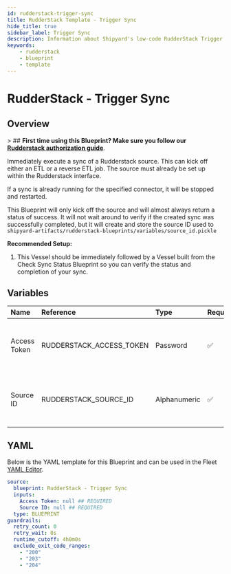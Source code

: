 ```yaml
---
id: rudderstack-trigger-sync
title: RudderStack Template - Trigger Sync
hide_title: true
sidebar_label: Trigger Sync
description: Information about Shipyard's low-code RudderStack Trigger Sync blueprint. Immediately trigger a sync of a RudderStack source.
keywords:
    - rudderstack
    - blueprint
    - template
---
```


# RudderStack - Trigger Sync

## Overview

&gt; ## **First time using this Blueprint? Make sure you follow our [Rudderstack authorization guide](https://www.shipyardapp.com/docs/blueprint-library/rudderstack/rudderstack-authorization/)**.

Immediately execute a sync of a Rudderstack source. This can kick off either an ETL or a reverse ETL job. The source must already be set up within the Rudderstack interface.

If a sync is already running for the specified connector, it will be stopped and restarted.

This Blueprint will only kick off the source and will almost always return a status of success. It will not wait around to verify if the created sync was successfully completed, but it will create and store the source ID used to `shipyard-artifacts/rudderstack-blueprints/variables/source_id.pickle`

**Recommended Setup:**
1. This Vessel should be immediately followed by a Vessel built from the Check Sync Status Blueprint so you can verify the status and completion of your sync.



## Variables

| Name | Reference | Type | Required | Default | Options | Description |
|:---|:---|:---|:---|:---|:---|:---|
| Access Token | RUDDERSTACK_ACCESS_TOKEN | Password | :white_check_mark: | - | - | The access token associated with your Rudderstack account. |
| Source ID | RUDDERSTACK_SOURCE_ID | Alphanumeric | :white_check_mark: | - | - | The ID of the Rudderstack source you want to refresh. |


## YAML

Below is the YAML template for this Blueprint and can be used in the Fleet [YAML Editor](../../reference/fleets/yaml-editor.md).

```yaml
source:
  blueprint: RudderStack - Trigger Sync
  inputs:
    Access Token: null ## REQUIRED
    Source ID: null ## REQUIRED
  type: BLUEPRINT
guardrails:
  retry_count: 0
  retry_wait: 0s
  runtime_cutoff: 4h0m0s
  exclude_exit_code_ranges:
    - "200"
    - "203"
    - "204"
```
